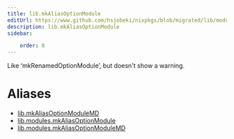 ```yaml
---
title: lib.mkAliasOptionModule
editUrl: https://www.github.com/hsjobeki/nixpkgs/blob/migrated/lib/modules.nix#L1250C25
description: lib.mkAliasOptionModule
sidebar:

    order: 8
---
```


Like ‘mkRenamedOptionModule’, but doesn't show a warning.


# Aliases

- [lib.mkAliasOptionModuleMD](/nix-doc-comments/reference/lib/lib-mkaliasoptionmodulemd)
- [lib.modules.mkAliasOptionModule](/nix-doc-comments/reference/lib/modules/lib-modules-mkaliasoptionmodule)
- [lib.modules.mkAliasOptionModuleMD](/nix-doc-comments/reference/lib/modules/lib-modules-mkaliasoptionmodulemd)


